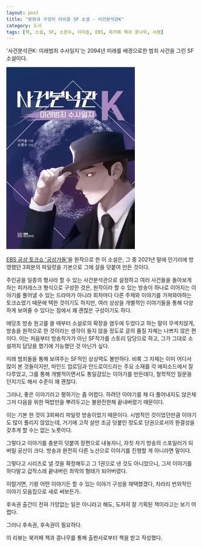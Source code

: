 ```yaml
---
layout: post
title: "분량과 구성이 아쉬운 SF 소설 - 사건분석관K"
category: 도서
tags: [책, 소설, SF, 소현수, 이미솔, EBS, 북카페 책과 콩나무, 서평]
---
```


'사건분석관K: 미래범죄 수사일지'는
2094년 미래를 배경으로한 범죄 사건을 그린 SF 소설이다.

![표지](/images/case-analyst-k-book-h480.jpg)

[EBS 공상 토크쇼 '공상가들'](https://www.youtube.com/watch?v=jWDOqFsB6CE&list=PLRcWhS_oUugGXi9mJ5IGx-g0KVg2wM3jv)을 원작으로 한 이 소설은,
그 중 2021년 말에 인기리에 방영했던 3회분의 파일럿을 기본으로
그에 살을 덧붙여 만든 것이다.

주인공을 일종의 형사라 할 수 있는 사건분석관으로 설정하고
여러 사건들을 돌아보게 하는 피카레스크 형식으로 구성한 것은,
원작이라 할 수 있는 방송이
하나로 이어지는 이야기를 풀어낼 수 있는 드라마가 아니라
회차마다 다른 주제와 이야기를 가져와야하는 토크쇼였기 때문에 택한 것이기도 하지만,
여러 상상을 개별적인 이야기들을 통해 다양하게 보여줄 수 있다는 점에서
꽤 괜찮은 구성이기도 하다.

애당초 방송 원고를 쓸 때부터 소설로의 확장을 염두에 두었다고 하는 말이 무색치않게,
방송을 원작으로 한 것이라는 생각이 들지 않을 정도로
글의 품질 자체는 나쁘지 않은 편이다.
이는 처음부터 방송작가가 아닌 SF작가를 스토리 담당으로 하고,
그가 그대로 소설까지 담당을 했기에 가능했던 것 아닌가 싶다.

미래 범죄들을 통해 보여주는 SF적인 상상력도 볼만하다.
비록 그 자체는 이미 어디서 많이 본 것들이지만,
마인드 업로딩과 안드로이드라는 주요 소재를
각 에피소드에서 잘 다루었고,
그를 통해 개별적이면서도 통일감있는 이야기를 만든데다,
철학적인 질문을 던지기도 해서 수준이 꽤 괜찮다.

그러나, 좋은 이야기라고 평하기는 좀 어렵다.
하려던 이야기를 채 다 풀어내지도 않은채
그저 다음을 위한 떡밥만을 뿌려두고는
불완전한채 끝내버렸기 때문이다.

이는 기본 한 것이 3회짜리 파일럿 방송이었기 때문이다.
시범적인 것이었던만큼 이야기도 많이 풀리지 않았는데,
거기에 고작 살만 조금 덧붙인 정도로 단권으로서의 완결성을 갖추게 할 수는 없는 노릇이다.

그렇다고 이야기를 충분히 덧붙여 장편으로 내놓자니,
자칫 차기 방송의 스포일러가 되버릴 공산이 크다.
방송과 완전히 다른 노선으로 이야기를 진행할 게 아니라면 말이다.

그렇다고 시리즈로 낼 것을 확정해두고 그 1권으로 낸 것도 아니었으니,
그저 이야기를 하다말고 갑작스레 끝내버린 최악의 형태가 되어버렸다.

이럴거면,
기왕 어떤 이야기든 할 수 있는 이야기 구성을 채택했겠다,
차라리 번외적인 이야기 모음집으로 새로 써보든가.

후속권 출간이 전혀 가망없는 일은 아니라고 해도,
도저히 잘 기획된 책이라고는 보기 어렵다.

그러니 후속권, 후속권이 필요하다.



<div class="im im-info">
이 리뷰는 북카페 책과 콩나무를 통해 출판사로부터 책을 받고 작성했다.
</div>

